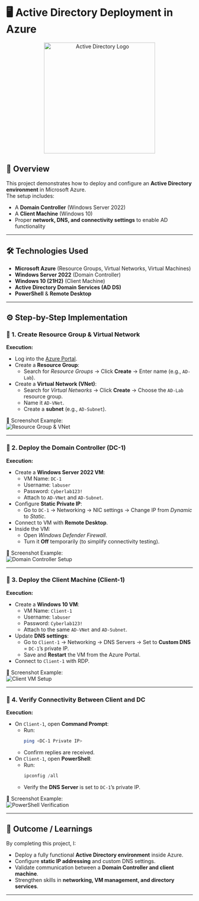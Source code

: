 # 🖥️ Active Directory Deployment in Azure  

<p align="center">
  <img src="https://i.imgur.com/pU5A58S.png" alt="Active Directory Logo" width="300"/>
</p>  

## 📌 Overview  
This project demonstrates how to deploy and configure an **Active Directory environment** in Microsoft Azure.  
The setup includes:  
- A **Domain Controller** (Windows Server 2022)  
- A **Client Machine** (Windows 10)  
- Proper **network, DNS, and connectivity settings** to enable AD functionality  

---

## 🛠️ Technologies Used  
- **Microsoft Azure** (Resource Groups, Virtual Networks, Virtual Machines)  
- **Windows Server 2022** (Domain Controller)  
- **Windows 10 (21H2)** (Client Machine)  
- **Active Directory Domain Services (AD DS)**  
- **PowerShell** & **Remote Desktop**  

---

## ⚙️ Step-by-Step Implementation  

### 🔹 1. Create Resource Group & Virtual Network  
**Execution:**  
- Log into the [Azure Portal](https://portal.azure.com/).  
- Create a **Resource Group**:  
  - Search for *Resource Groups* → Click **Create** → Enter name (e.g., `AD-Lab`).  
- Create a **Virtual Network (VNet)**:  
  - Search for *Virtual Networks* → Click **Create** → Choose the `AD-Lab` resource group.  
  - Name it `AD-VNet`.  
  - Create a **subnet** (e.g., `AD-Subnet`).  

📸 Screenshot Example:  
![Resource Group & VNet](https://via.placeholder.com/600x300?text=Azure+Resource+Group+%26+VNet)  

---

### 🔹 2. Deploy the Domain Controller (DC-1)  
**Execution:**  
- Create a **Windows Server 2022 VM**:  
  - VM Name: `DC-1`  
  - Username: `labuser`  
  - Password: `Cyberlab123!`  
  - Attach to `AD-VNet` and `AD-Subnet`.  
- Configure **Static Private IP**:  
  - Go to `DC-1` → Networking → NIC settings → Change IP from *Dynamic* to *Static*.  
- Connect to VM with **Remote Desktop**.  
- Inside the VM:  
  - Open *Windows Defender Firewall*.  
  - Turn it **Off** temporarily (to simplify connectivity testing).  

📸 Screenshot Example:  
![Domain Controller Setup](https://via.placeholder.com/600x300?text=Domain+Controller+Setup)  

---

### 🔹 3. Deploy the Client Machine (Client-1)  
**Execution:**  
- Create a **Windows 10 VM**:  
  - VM Name: `Client-1`  
  - Username: `labuser`  
  - Password: `Cyberlab123!`  
  - Attach to the same `AD-VNet` and `AD-Subnet`.  
- Update **DNS settings**:  
  - Go to `Client-1` → Networking → DNS Servers → Set to **Custom DNS** = `DC-1`’s private IP.  
  - Save and **Restart** the VM from the Azure Portal.  
- Connect to `Client-1` with RDP.  

📸 Screenshot Example:  
![Client VM Setup](https://via.placeholder.com/600x300?text=Client+VM+Setup)  

---

### 🔹 4. Verify Connectivity Between Client and DC  
**Execution:**  
- On `Client-1`, open **Command Prompt**:  
  - Run:  
    ```bash
    ping <DC-1 Private IP>
    ```  
  - Confirm replies are received.  
- On `Client-1`, open **PowerShell**:  
  - Run:  
    ```powershell
    ipconfig /all
    ```  
  - Verify the **DNS Server** is set to `DC-1`’s private IP.  

📸 Screenshot Example:  
![PowerShell Verification](https://via.placeholder.com/600x300?text=PowerShell+Verification)  

---

## 🎯 Outcome / Learnings  
By completing this project, I:  
- Deploy a fully functional **Active Directory environment** inside Azure.  
- Configure **static IP addressing** and custom DNS settings.  
- Validate communication between a **Domain Controller and client machine**.  
- Strengthen skills in **networking, VM management, and directory services**.  

---
